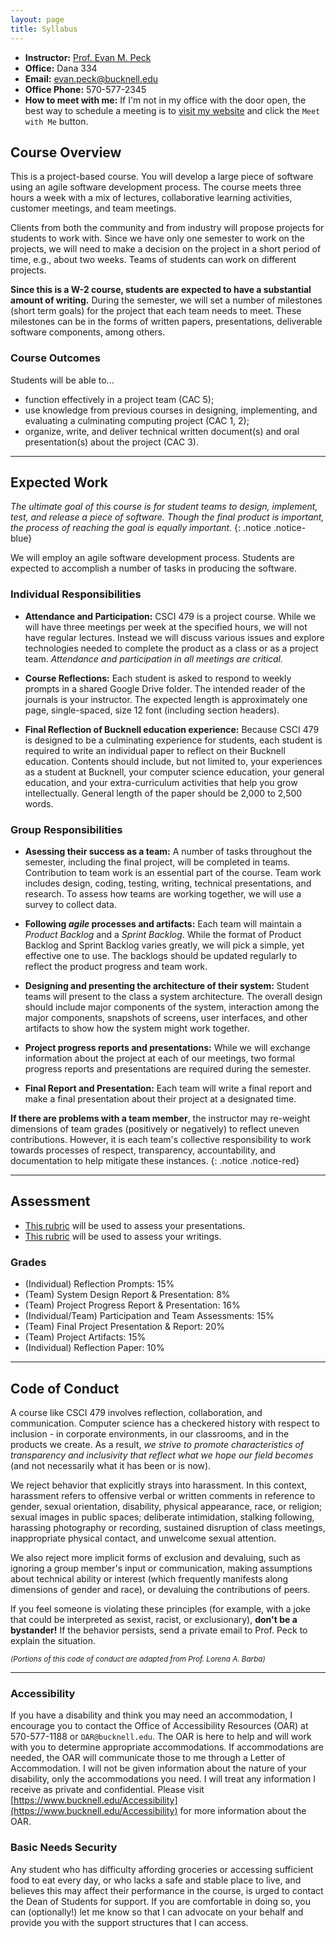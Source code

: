 ```yaml
---
layout: page
title: Syllabus
---
```

<link rel="stylesheet" href="../cspui.css">

- **Instructor:** [Prof. Evan M. Peck](https://evanpeck.github.io/)
- **Office:** Dana 334
- **Email:** evan.peck@bucknell.edu
- **Office Phone:** 570-577-2345 
- **How to meet with me:** If I'm not in my office with the door open, the best way to schedule a meeting is to [visit my website](https://evanpeck.github.io/) and click the `Meet with Me` button. 

## Course Overview
This is a project-based course. You will develop a large piece of software using an agile software development process. The course meets three hours a week with a mix of lectures, collaborative learning activities, customer meetings, and team meetings.

Clients from both the community and from industry will propose projects for students to work with. Since we have only one semester to work on the projects, we will need to make a decision on the project in a short period of time, e.g., about two weeks. Teams of students can work on different projects.

**Since this is a W-2 course, students are expected to have a substantial amount of writing.** During the semester, we will set a number of milestones (short term goals) for the project that each team needs to meet. These milestones can be in the forms of written papers, presentations, deliverable software components, among others.

### Course Outcomes
Students will be able to...

- function effectively in a project team (CAC 5);
- use knowledge from previous courses in designing, implementing, and evaluating a culminating computing project (CAC 1, 2);
- organize, write, and deliver technical written document(s) and oral presentation(s) about the project (CAC 3).

<!-- CAC Student Outcomes Addressed:

- CAC (1): Analyze a complex computing problem and to apply principles of computing and other relevant disciplines to identify solutions.
- CAC (2) Design, implement, and evaluate a computing-based solution to meet a given set of computing requirements in the context of the program’s discipline.
- CAC (3): Communicate effectively in a variety of professional contexts.
- CAC (5): Function effectively as a member or leader of a team engaged in activities appropriate to the program’s discipline. -->

--------------
## Expected Work

_The ultimate goal of this course is for student teams to design, implement, test, and release a piece of software. Though the final product is important, the process of reaching the goal is equally important._
{: .notice .notice-blue}

We will employ an agile software development process. Students are expected to accomplish a number of tasks in producing the software.

### Individual Responsibilities
- **Attendance and Participation:** CSCI 479 is a project course. While we will have three meetings per week at the specified hours, we will not have regular lectures. Instead we will discuss various issues and explore technologies needed to complete the product as a class or as a project team. _Attendance and participation in all meetings are critical._

- **Course Reflections:** Each student is asked to respond to weekly prompts in a shared Google Drive folder. The intended reader of the journals is your instructor. The expected length is approximately one page, single-spaced, size 12 font (including section headers).

- **Final Reflection of Bucknell education experience:** Because CSCI 479 is designed to be a culminating experience for students, each student is required to write an individual paper to reflect on their Bucknell education. Contents should include, but not limited to, your experiences as a student at Bucknell, your computer science education, your general education, and your extra-curriculum activities that help you grow intellectually. General length of the paper should be 2,000 to 2,500 words.


### Group Responsibilities

- **Asessing their success as a team:** A number of tasks throughout the semester, including the final project, will be completed in teams. Contribution to team work is an essential part of the course. Team work includes design, coding, testing, writing, technical presentations, and research. To assess how teams are working together, we will use a survey to collect data. 

- **Following _agile_ processes and artifacts:** Each team will maintain a _Product Backlog_ and a _Sprint Backlog_. While the format of Product Backlog and Sprint Backlog varies greatly, we will pick a simple, yet effective one to use. The backlogs should be updated regularly to reflect the product progress and team work.

- **Designing and presenting the architecture of their system:** Student teams will present to the class a system architecture. The overall design should include major components of the system, interaction among the major components, snapshots of screens, user interfaces, and other artifacts to show how the system might work together.

- **Project progress reports and presentations:** While we will exchange information about the project at each of our meetings, two formal progress reports and presentations are required during the semester.

- **Final Report and Presentation:** Each team will write a final report and make a final presentation about their project at a designated time.

**If there are problems with a team member**, the instructor may re-weight  dimensions of team grades (positively or negatively) to reflect uneven contributions. However, it is each team's collective responsibility to work towards processes of respect, transparency, accountability, and documentation to help mitigate these instances. 
{: .notice .notice-red}

--------------
## Assessment
- [This rubric](../rubrics/presentation.pdf) will be used to assess your presentations.
- [This rubric](../rubrics/writing.pdf) will be used to assess your writings.

### Grades
- (Individual) Reflection Prompts: 15%
- (Team) System Design Report & Presentation: 8%
- (Team) Project Progress Report & Presentation: 16%
- (Individual/Team) Participation and Team Assessments: 15%
- (Team) Final Project Presentation & Report: 20%
- (Team) Project Artifacts: 15%
- (Individual) Reflection Paper: 10%

--------------

## Code of Conduct
A course like CSCI 479 involves reflection, collaboration, and communication. Computer science has a checkered history with respect to inclusion - in corporate environments, in our classrooms, and in the products we create. As a result, *we strive to promote characteristics of transparency and inclusivity that reflect what we hope our field becomes* (and not necessarily what it has been or is now).

We reject behavior that explicitly strays into harassment. In this context, harassment refers to offensive verbal or written comments in reference to gender, sexual orientation, disability, physical appearance, race, or religion; sexual images in public spaces; deliberate intimidation, stalking following, harassing photography or recording, sustained disruption of class meetings, inappropriate physical contact, and unwelcome sexual attention.

We also reject more implicit forms of exclusion and devaluing, such as ignoring a group member's input or communication, making assumptions about technical ability or interest (which frequently manifests along dimensions of gender and race), or devaluing the contributions of peers. 

If you feel someone is violating these principles (for example, with a joke that could be interpreted as sexist, racist, or exclusionary), **don't be a bystander!** If the behavior persists, send a private email to Prof. Peck to explain the situation.

<sub>_(Portions of this code of conduct are adapted from Prof. Lorena A. Barba)_ </sub>

--------------

### Accessibility
If you have a disability and think you may need an accommodation, I encourage you to contact the Office of Accessibility Resources (OAR) at 570-577-1188 or `OAR@bucknell.edu`. The OAR is here to help and will work with you to determine appropriate accommodations. If accommodations are needed, the OAR will communicate those to me through a Letter of Accommodation. I will not be given information about the nature of your disability, only the accommodations you need. I will treat any information I receive as private and confidential. Please visit [https://www.bucknell.edu/Accessibility](https://www.bucknell.edu/Accessibility) for more information about the OAR.

### Basic Needs Security
Any student who has difficulty affording groceries or accessing sufficient food to eat every day, or who lacks a safe and stable place to live, and believes this may affect their performance in the course, is urged to contact the Dean of Students for support. If you are comfortable in doing so, you can (optionally!) let me know so that I can advocate on your behalf and provide you with the support structures that I can access. 
